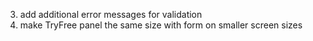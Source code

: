3. add additional error messages for validation
4. make TryFree panel the same size with form on smaller screen sizes